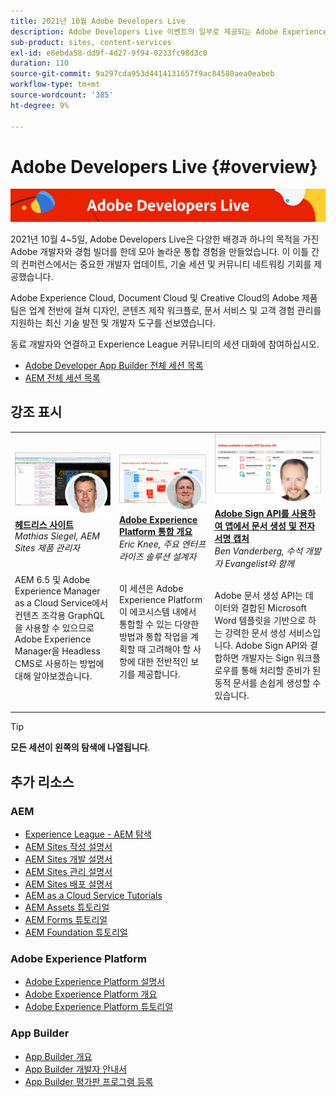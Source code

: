 ```yaml
---
title: 2021년 10월 Adobe Developers Live
description: Adobe Developers Live 이벤트의 일부로 제공되는 Adobe Experience Manager Sites에 대한 비디오 및 튜토리얼 모음입니다.
sub-product: sites, content-services
exl-id: e6ebda58-dd9f-4d27-9f94-0233fc98d3c0
duration: 110
source-git-commit: 9a297cda953d4414131657f9ac84580aea0eabeb
workflow-type: tm+mt
source-wordcount: '385'
ht-degree: 9%

---
```


# Adobe Developers Live {#overview}

<img alt="Adobe Developers Live" src="/help/adobe-developers-live/assets/adl.png" />

2021년 10월 4~5일, Adobe Developers Live은 다양한 배경과 하나의 목적을 가진 Adobe 개발자와 경험 빌더를 한데 모아 놀라운 통합 경험을 만들었습니다. 이 이틀 간의 컨퍼런스에서는 중요한 개발자 업데이트, 기술 세션 및 커뮤니티 네트워킹 기회를 제공했습니다.

Adobe Experience Cloud, Document Cloud 및 Creative Cloud의 Adobe 제품 팀은 업계 전반에 걸쳐 디자인, 콘텐츠 제작 워크플로, 문서 서비스 및 고객 경험 관리를 지원하는 최신 기술 발전 및 개발자 도구를 선보였습니다.

동료 개발자와 연결하고 Experience League 커뮤니티의 세션 대화에 참여하십시오.
* [Adobe Developer App Builder 전체 세션 목록](https://experienceleaguecommunities.adobe.com/t5/project-firefly-discussions/adobe-developers-live-october-2021-project-firefly-s-complete/td-p/425779?profile.language=ko)
* [AEM 전체 세션 목록](https://experienceleaguecommunities.adobe.com/t5/adobe-experience-manager/adobe-developers-live-october-2021-complete-session-list/m-p/423041?profile.language=ko#M120517)

## 강조 표시

<table>
  <tr>
   <td>
      <a href="headless.md">
      <img alt="헤드리스 사이트" src="/help/adobe-developers-live/assets/mathias.png"/>
      </a>
      <div>
         <a href="headless.md"><strong>헤드리스 사이트</strong></a>         
         <br/><em>Mathias Siegel, AEM Sites 제품 관리자</em>
      </div>
      <p>
        <br/>
         AEM 6.5 및 Adobe Experience Manager as a Cloud Service에서 컨텐츠 조각용 GraphQL을 사용할 수 있으므로 Adobe Experience Manager을 Headless CMS로 사용하는 방법에 대해 알아보겠습니다.
      </p>
     </td>   
     <td>
      <a href="aep-integration.md">
      <img alt="Adobe Experience Platform 통합 개요" src="/help/adobe-developers-live/assets/eric.png"/>
      </a>
      <div>
         <a href="aep-integration.md"><strong>Adobe Experience Platform 통합 개요</strong></a>
         <br/><em>Eric Knee, 주요 엔터프라이즈 솔루션 설계자</em>
      </div>
      <p>
        <br/>
         이 세션은 Adobe Experience Platform이 에코시스템 내에서 통합할 수 있는 다양한 방법과 통합 작업을 계획할 때 고려해야 할 사항에 대한 전반적인 보기를 제공합니다.
      </p>
   </td>
   </td>
     <td>
      <a href="pdf-services-api.md">
      <img alt="Adobe Sign API를 사용하여 앱에서 문서 생성 및 전자 서명 캡처" src="/help/adobe-developers-live/assets/ben.png"/>
      </a>
      <div>
         <a href="pdf-services-api.md"><strong>Adobe Sign API를 사용하여 앱에서 문서 생성 및 전자 서명 캡처</strong></a>
         <br/><em>Ben Vanderberg, 수석 개발자 Evangelist와 함께</em>
      </div>
      <p>
        <br/>
         Adobe 문서 생성 API는 데이터와 결합된 Microsoft Word 템플릿을 기반으로 하는 강력한 문서 생성 서비스입니다. Adobe Sign API와 결합하면 개발자는 Sign 워크플로우를 통해 처리할 준비가 된 동적 문서를 손쉽게 생성할 수 있습니다.
      </p>
   </td> 
  </tr>
</table>

>[!TIP]
>
>**모든 세션이 왼쪽의 탐색에 나열됩니다**.

## 추가 리소스

### AEM

* [Experience League - AEM 탐색](https://experienceleague.adobe.com/ko#recommended/solutions/experience-manager)
* [AEM Sites 작성 설명서](https://experienceleague.adobe.com/docs/experience-manager-65/authoring/home.html?lang=ko)
* [AEM Sites 개발 설명서](https://experienceleague.adobe.com/docs/experience-manager-65/developing/home.html?lang=ko)
* [AEM Sites 관리 설명서](https://experienceleague.adobe.com/docs/experience-manager-65/administering/home.html?lang=ko)
* [AEM Sites 배포 설명서](https://experienceleague.adobe.com/docs/experience-manager-65/deploying/home.html?lang=ko)
* [AEM as a Cloud Service Tutorials](https://experienceleague.adobe.com/docs/experience-manager-learn/cloud-service/overview.html?lang=ko-KR)
* [AEM Assets 튜토리얼](https://experienceleague.adobe.com/docs/experience-manager-learn/assets/overview.html?lang=ko)
* [AEM Forms 튜토리얼](https://experienceleague.adobe.com/docs/experience-manager-learn/forms/overview.html?lang=ko)
* [AEM Foundation 튜토리얼](https://experienceleague.adobe.com/docs/experience-manager-learn/foundation/overview.html?lang=ko)

### Adobe Experience Platform

* [Adobe Experience Platform 설명서](https://experienceleague.adobe.com/docs/experience-platform.html?lang=ko)
* [Adobe Experience Platform 개요](https://experienceleague.adobe.com/docs/experience-platform/landing/home.html?lang=ko)
* [Adobe Experience Platform 튜토리얼](https://experienceleague.adobe.com/docs/platform-learn/tutorials/overview.html?lang=ko)

### App Builder

* [App Builder 개요](https://adobe.ly/aem-appbuilder)
* [App Builder 개발자 안내서](https://adobe.ly/appbuilder)
* [App Builder 평가판 프로그램 등록](https://adobe.ly/appbuilder-trial)
